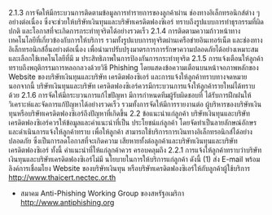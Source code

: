 2.1.3
การจัดให้มีกระบวนการติดตามข้อมูลการทํารายการของลูกค้าผ่าน
ช่องทางอิเล็กทรอนิกส์ต่าง ๆ อย่างต่อเนื่อง ซึ่งจะช่วยให้บริษัทเงินทุนและบริษัทเครดิตฟองซิเอร์
ทราบถึงรูปแบบการทำธุรกรรมที่ผิดปกติ และโอกาสที่จะเกิดการกระทำทุจริตได้อย่างรวดเร็ว
2.1.4 การติดตามความก้าวหน้าทางเทคโนโลยีที่เกี่ยวข้องกับการให้บริการ
รวมทั้งรูปแบบการทุจริตผ่านเครือข่ายอินเทอร์เน็ต และช่องทางอิเล็กทรอนิกส์อื่นอย่างต่อเนื่อง
เพื่อนำมาปรับปรุงมาตรการการรักษาความปลอดภัยได้อย่างเหมาะสม และเลือกใช้เทคโนโลยีที่มี
ม
ประสิทธิภาพในการป้องกันการกระทําทุจริต
2.1.5 การแจ้งเตือนให้ลูกค้าทราบถึงพฤติกรรมการหลอกลวงด้วยวิธี
Phishing โดยแสดงข้อความเตือนบนหน้าจอภาพหลักของ Website ของบริษัทเงินทุนและบริษัท
เครดิตฟองซิเอร์ และการแจ้งให้ลูกค้าทราบทางจดหมาย นอกจากนี้ บริษัทเงินทุนและบริษัท
เครดิตฟองซิเอร์ควรมีกระบวนการแจ้งให้ลูกค้ารายใหม่ได้ทราบด้วย
2.1.6 การจัดให้มีกระบวนการแก้ไขปัญหา มีการกำหนดทีมผู้รับผิดชอบที่
ได้รับการฝึกฝนให้วิเคราะห์และจัดการแก้ปัญหาได้อย่างรวดเร็ว รวมทั้งการจัดให้มีการรายงานต่อ
ผู้บริหารของบริษัทเงินทุนหรือบริษัทเครดิตฟองซิเอร์ถึงปัญหาที่เกิดขึ้น
2.2 ข้อแนะนำแก่ลูกค้า
บริษัทเงินทุนและบริษัทเครดิตฟองซิเอร์ควรให้ข้อมูลและคำแนะนำที่เป็น
ประโยชน์แก่ลูกค้า โดยจัดทำเป็นลายลักษณ์อักษรและดำเนินการแจ้งให้ลูกค้าทราบ เพื่อให้ลูกค้า
สามารถใช้บริการการเงินทางอิเล็กทรอนิกส์ได้อย่างปลอดภัย ซึ่งเป็นการลดโอกาสที่จะเกิดความ
เสียหายทั้งต่อลูกค้าและบริษัทเงินทุนและบริษัทเครดิตฟองซิเอร์ ทั้งนี้ คำแนะนำที่ให้แก่ลูกค้าควร
ครอบคลุมถึง
2.2.1 การแจ้งให้ลูกค้าทราบว่าบริษัทเงินทุนและบริษัทเครดิตฟองซิเอร์ไม่มี
นโยบายในการให้บริการแก่ลูกค้า ดังนี้
(1) ส่ง E-mail พร้อมลิงค์การเชื่อมโยง Website ของบริษัทเงินทุน
หรือบริษัทเครดิตฟองซิเอร์ให้กับลูกค้าผู้ใช้บริการ
http://www.thaicert.nectec.or.th
- สมาคม Anti-Phishing Working Group ของสหรัฐอเมริกา http://www.antiphishing.org
